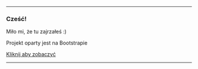 

<hr>


<h3> Cześć!</h3>
<p>Miło mi, że tu zajrzałeś :)</p>


<p>Projekt oparty jest na Bootstrapie</p>


<a href="https://matyldaczuba.github.io/bootstrap-warsztaty/"> Kliknij aby zobaczyć </a>


<hr>



